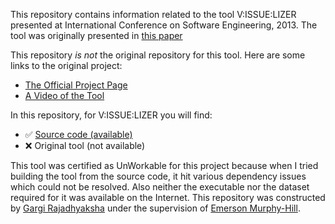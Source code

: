 
This repository contains information related to the tool V:ISSUE:LIZER presented at International Conference on Software Engineering, 2013. The tool was originally presented in [this paper](http://dl.acm.org/citation.cfm?id=2486997)

This repository _is not_ the original repository for this tool. Here are some links to the original project:
* [The Official Project Page](http://thesegalgroup.org/58/vissuelizer-prototype-for-analyzing-distributed-requirements-clarification/)
* [A Video of the Tool](https://www.youtube.com/watch?v=Oy3xvzjy3BQ)

In this repository, for V:ISSUE:LIZER you will find:
* :white_check_mark: [Source code (available)](https://github.com/gsrajadh/ReqtDisc)
* :x: Original tool (not available)

This tool was certified as UnWorkable for this project because when I tried building the tool from the source code, it hit various dependency issues which could not be resolved. Also neither the executable nor the dataset required for it was available on the Internet. 
This repository was constructed by [Gargi Rajadhyaksha](https://github.com/gsrajadh/) under the supervision of [Emerson Murphy-Hill](https://github.com/CaptainEmerson). 

